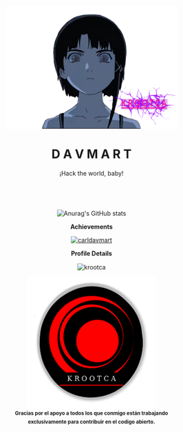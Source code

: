 <p align="center">
  <img width="400px" src="https://github.com/krootca/krootca/blob/main/lain_nexo3.gif">
</p>

<h1 align="center">D A V M A R T</h1>

<p align="center">¡Hack the world, baby!</p>



<p align="center">
  <a aria-label="CarDavMart" href="#">
	<img src="" alt="">
  </a>
</p>



<p align="center">
  <a aria-label="CarDavMart" href="#">
	<img src="https://img.shields.io/badge/Telegram-black%20hat-blueviolet" alt="">
  </a>
</p>


<center>
  
![Anurag's GitHub stats](https://github-readme-stats.vercel.app/api?username=carldavmart&show_icons=true&theme=radical)

</center>

 <p align="center"><b>Achievements</b></p>
<p align="center">
  <a href="https://github.com/krootca">
    <img src="https://github-profile-trophy.vercel.app/?username=carldavmart&margin-w=5&theme=radical" alt="carldavmart" />
  </a> 
</p>

<p align="center"><b>Profile Details</b></p>
<p align="center"><img height="180em" src="https://github-profile-summary-cards.vercel.app/api/cards/profile-details?username=krootca&theme=github_dark" alt="krootca" align = "center"/></p>


<div align="center">
              <a href="https://krootca.github.io/">
			<div>
				<img src="https://github.com/krootca/krootca/blob/main/logo.gif" width="300" alt="OSS Capital"></a>
			</div>
			<div>
				<sup><b>Gracias por el apoyo a todos los que conmigo están trabajando</sup><br><sup>exclusivamente para contribuir en el codigo abierto.</b>
        </sup>
			</div>
		
                              
